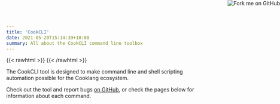 ```yaml
---
title: 'CookCLI'
date: 2021-05-20T15:14:39+10:00
summary: All about the CookCLI command line toolbox
---
```



{{< rawhtml >}}
   <a href="https://github.com/cooklang/CookCLI">
        <img style="position: absolute; top: 0; right: 0; border: 0;" src="https://github.blog/wp-content/uploads/2008/12/forkme_right_orange_ff7600.png?resize=149%2C149" alt="Fork me on GitHub">
    </a>
{{< /rawhtml >}}


The CookCLI tool is designed to make command line and shell scripting automation possible for the Cooklang ecosystem.

Check out the tool and report bugs [on GitHub](https://github.com/cooklang/CookCLI), or check the pages below for information about each command.


